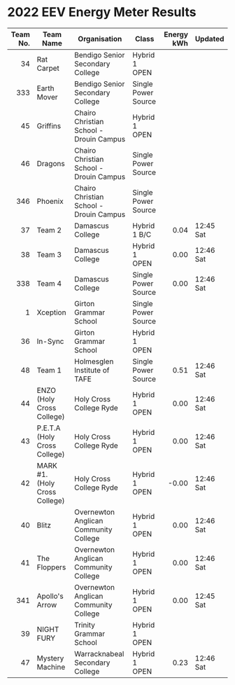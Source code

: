 # 2022 EEV Energy Meter Results
|Team No.|Team Name|Organisation|Class|Energy kWh|Updated|
|---:|---|---|---|---:|---|
|34|Rat Carpet|Bendigo Senior Secondary College|Hybrid 1 OPEN| | |
|333|Earth Mover|Bendigo Senior Secondary College|Single Power Source| | |
|45|Griffins|Chairo Christian School - Drouin Campus|Hybrid 1 OPEN| | |
|46|Dragons|Chairo Christian School - Drouin Campus|Single Power Source| | |
|346|Phoenix|Chairo Christian School - Drouin Campus|Single Power Source| | |
|37|Team 2|Damascus College|Hybrid 1 B/C|0.04|12:45 Sat|
|38|Team 3|Damascus College|Hybrid 1 OPEN|0.00|12:46 Sat|
|338|Team 4|Damascus College|Single Power Source|0.00|12:46 Sat|
|1|Xception|Girton Grammar School|Single Power Source| | |
|36|In-Sync|Girton Grammar School|Hybrid 1 OPEN| | |
|48|Team 1|Holmesglen Institute of TAFE|Single Power Source|0.51|12:46 Sat|
|44|ENZO (Holy Cross College)|Holy Cross College Ryde|Hybrid 1 OPEN|0.00|12:46 Sat|
|43|P.E.T.A (Holy Cross College)|Holy Cross College Ryde|Hybrid 1 OPEN|0.00|12:46 Sat|
|42|MARK #1. (Holy Cross College)|Holy Cross College Ryde|Hybrid 1 OPEN|-0.00|12:46 Sat|
|40|Blitz|Overnewton Anglican Community College|Hybrid 1 OPEN|0.00|12:46 Sat|
|41|The Floppers|Overnewton Anglican Community College|Hybrid 1 OPEN|0.00|12:46 Sat|
|341|Apollo's Arrow|Overnewton Anglican Community College|Hybrid 1 OPEN|0.00|12:45 Sat|
|39|NIGHT FURY|Trinity Grammar School|Hybrid 1 OPEN| | |
|47|Mystery Machine|Warracknabeal Secondary College|Hybrid 1 OPEN|0.23|12:46 Sat|

